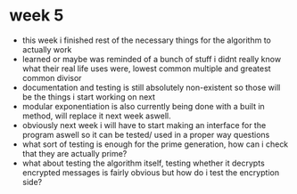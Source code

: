 # week 5
- this week i finished rest of the necessary things for the algorithm to actually work
- learned or maybe was reminded of a bunch of stuff i didnt really know what their real life uses were, lowest common multiple and greatest common divisor
- documentation and testing is still absolutely non-existent so those will be the things i start working on next
- modular exponentiation is also currently being done with a built in method, will replace it next week aswell.
- obviously next week i will have to start making an interface for the program aswell so it can be tested/ used in a proper way
questions
- what sort of testing is enough for the prime generation, how can i check that they are actually prime?
- what about testing the algorithm itself, testing whether it decrypts encrypted messages is fairly obvious but how do i test the encryption side?
